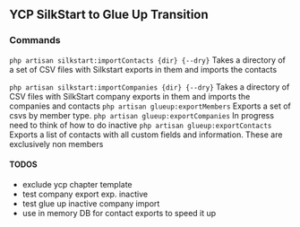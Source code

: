 ## YCP SilkStart to Glue Up Transition

### Commands

```php artisan silkstart:importContacts {dir} {--dry}```
Takes a directory of a set of CSV files with Silkstart exports in them and imports the contacts

```php artisan silkstart:importCompanies {dir} {--dry}```
Takes a directory of CSV files with SilkStart company exports in them and imports the companies and contacts
```php artisan glueup:exportMembers```
Exports a set of csvs by member type.
```php artisan glueup:exportCompanies```
In progress need to think of how to do inactive
```php artisan glueup:exportContacts```
Exports a list of contacts with all custom fields and information. These are exclusively non members

#### TODOS

* exclude ycp chapter template
* test company export exp. inactive
* test glue up inactive company import
* use in memory DB for contact exports to speed it up

